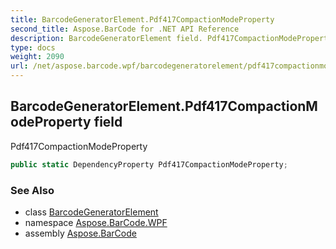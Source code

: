 ```yaml
---
title: BarcodeGeneratorElement.Pdf417CompactionModeProperty
second_title: Aspose.BarCode for .NET API Reference
description: BarcodeGeneratorElement field. Pdf417CompactionModeProperty
type: docs
weight: 2090
url: /net/aspose.barcode.wpf/barcodegeneratorelement/pdf417compactionmodeproperty/
---
```

## BarcodeGeneratorElement.Pdf417CompactionModeProperty field

Pdf417CompactionModeProperty

```csharp
public static DependencyProperty Pdf417CompactionModeProperty;
```

### See Also

* class [BarcodeGeneratorElement](../)
* namespace [Aspose.BarCode.WPF](../../barcodegeneratorelement/)
* assembly [Aspose.BarCode](../../../)


